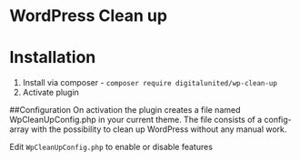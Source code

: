 # WordPress Clean up #

# Installation
1. Install via composer - `composer require digitalunited/wp-clean-up`
2. Activate plugin

##Configuration
On activation the plugin creates a file named WpCleanUpConfig.php in your current theme. The file consists of a config-array with the possibility to clean up WordPress without any manual work.

Edit `WpCleanUpConfig.php` to enable or disable features